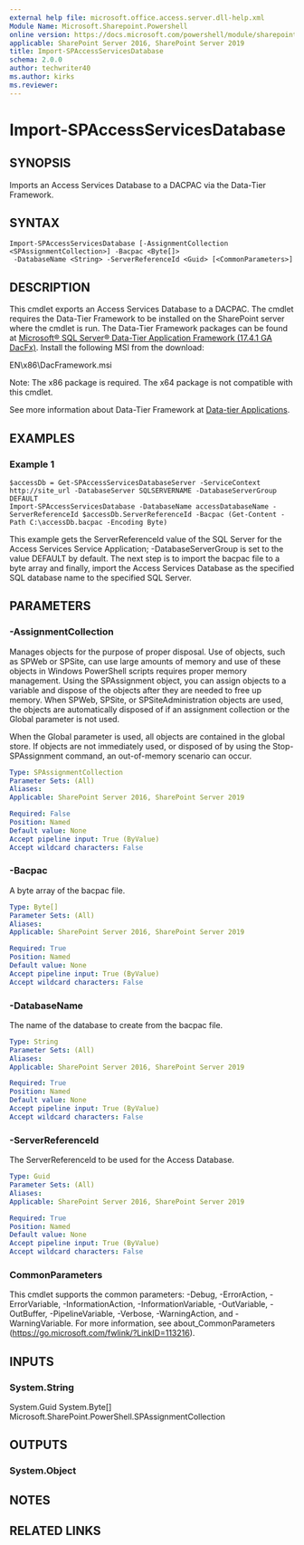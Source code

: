 ```yaml
---
external help file: microsoft.office.access.server.dll-help.xml
Module Name: Microsoft.Sharepoint.Powershell
online version: https://docs.microsoft.com/powershell/module/sharepoint-server/import-spaccessservicesdatabase
applicable: SharePoint Server 2016, SharePoint Server 2019
title: Import-SPAccessServicesDatabase
schema: 2.0.0
author: techwriter40
ms.author: kirks
ms.reviewer: 
---
```


# Import-SPAccessServicesDatabase

## SYNOPSIS
Imports an Access Services Database to a DACPAC via the Data-Tier Framework.

## SYNTAX

```
Import-SPAccessServicesDatabase [-AssignmentCollection <SPAssignmentCollection>] -Bacpac <Byte[]>
 -DatabaseName <String> -ServerReferenceId <Guid> [<CommonParameters>]
```

## DESCRIPTION
This cmdlet exports an Access Services Database to a DACPAC. The cmdlet requires the Data-Tier Framework to be installed on the SharePoint server where the cmdlet is run. The Data-Tier Framework packages can be found at [Microsoft® SQL Server® Data-Tier Application Framework (17.4.1 GA DacFx)](https://www.microsoft.com/en-us/download/details.aspx?id=56508). Install the following MSI from the download:

EN\x86\DacFramework.msi

Note: The x86 package is required. The x64 package is not compatible with this cmdlet.

See more information about Data-Tier Framework at [Data-tier Applications](https://docs.microsoft.com/sql/relational-databases/data-tier-applications/data-tier-applications).

## EXAMPLES

### Example 1 
```
$accessDb = Get-SPAccessServicesDatabaseServer -ServiceContext http://site_url -DatabaseServer SQLSERVERNAME -DatabaseServerGroup DEFAULT
Import-SPAccessServicesDatabase -DatabaseName accessDatabaseName -ServerReferenceId $accessDb.ServerReferenceId -Bacpac (Get-Content -Path C:\accessDb.bacpac -Encoding Byte)
```

This example gets the ServerReferenceId value of the SQL Server for the Access Services Service Application; -DatabaseServerGroup is set to the value DEFAULT by default. The next step is to import the bacpac file to a byte array and finally, import the Access Services Database as the specified SQL database name to the specified SQL Server.

## PARAMETERS

### -AssignmentCollection
Manages objects for the purpose of proper disposal. Use of objects, such as SPWeb or SPSite, can use large amounts of memory and use of these objects in Windows PowerShell scripts requires proper memory management. Using the SPAssignment object, you can assign objects to a variable and dispose of the objects after they are needed to free up memory. When SPWeb, SPSite, or SPSiteAdministration objects are used, the objects are automatically disposed of if an assignment collection or the Global parameter is not used.

When the Global parameter is used, all objects are contained in the global store. If objects are not immediately used, or disposed of by using the Stop-SPAssignment command, an out-of-memory scenario can occur.

```yaml
Type: SPAssignmentCollection
Parameter Sets: (All)
Aliases: 
Applicable: SharePoint Server 2016, SharePoint Server 2019

Required: False
Position: Named
Default value: None
Accept pipeline input: True (ByValue)
Accept wildcard characters: False
```

### -Bacpac
A byte array of the bacpac file.

```yaml
Type: Byte[]
Parameter Sets: (All)
Aliases: 
Applicable: SharePoint Server 2016, SharePoint Server 2019

Required: True
Position: Named
Default value: None
Accept pipeline input: True (ByValue)
Accept wildcard characters: False
```

### -DatabaseName
The name of the database to create from the bacpac file.

```yaml
Type: String
Parameter Sets: (All)
Aliases: 
Applicable: SharePoint Server 2016, SharePoint Server 2019

Required: True
Position: Named
Default value: None
Accept pipeline input: True (ByValue)
Accept wildcard characters: False
```

### -ServerReferenceId
The ServerReferenceId to be used for the Access Database.

```yaml
Type: Guid
Parameter Sets: (All)
Aliases: 
Applicable: SharePoint Server 2016, SharePoint Server 2019

Required: True
Position: Named
Default value: None
Accept pipeline input: True (ByValue)
Accept wildcard characters: False
```

### CommonParameters
This cmdlet supports the common parameters: -Debug, -ErrorAction, -ErrorVariable, -InformationAction, -InformationVariable, -OutVariable, -OutBuffer, -PipelineVariable, -Verbose, -WarningAction, and -WarningVariable. For more information, see about_CommonParameters (https://go.microsoft.com/fwlink/?LinkID=113216).

## INPUTS

### System.String
System.Guid
System.Byte[]
Microsoft.SharePoint.PowerShell.SPAssignmentCollection

## OUTPUTS

### System.Object

## NOTES

## RELATED LINKS

